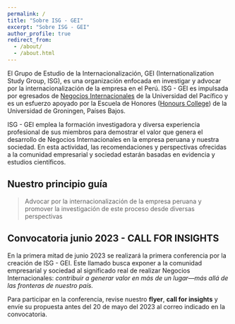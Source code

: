 ```yaml
---
permalink: /
title: "Sobre ISG - GEI"
excerpt: "Sobre ISG - GEI"
author_profile: true
redirect_from: 
  - /about/
  - /about.html
---
```


El Grupo de Estudio de la Internacionalización, GEI (Internationalization Study Group, ISG), es una organización enfocada en investigar y advocar por la internacionalización de la empresa en el Perú. ISG - GEI es impulsada por egresados de [Negocios Internacionales](https://admision.up.edu.pe/carreras/negocios-internacionales/) de la Universidad del Pacífico y es un esfuerzo apoyado por la Escuela de Honores ([Honours College](https://www.rug.nl/education/honours-college/?lang=en)) de la Universidad de Groningen, Países Bajos.

ISG - GEI emplea la formación investigadora y diversa experiencia profesional de sus miembros para demostrar el valor que genera el desarrollo de Negocios Internacionales en la empresa peruana y nuestra sociedad.  En esta actividad, las recomendaciones y perspectivas ofrecidas a la comunidad empresarial y sociedad estarán basadas en evidencia y estudios científicos. 

## Nuestro principio guía

> Advocar por la internacionalización de la empresa peruana y promover la investigación de este proceso desde diversas perspectivas

## Convocatoria junio 2023 - CALL FOR INSIGHTS

En la primera mitad de junio 2023 se realizará la primera conferencia por la creación de ISG - GEI. Este llamado busca exponer a la comunidad empresarial y sociedad al significado real de realizar Negocios Internacionales: *contribuir a generar valor en más de un lugar—más allá de las fronteras de nuestro país.*

Para participar en la conferencia, revise nuestro **flyer**, **call for insights** y envíe su propuesta antes del 20 de mayo del 2023 al correo indicado en la convocatoria.

